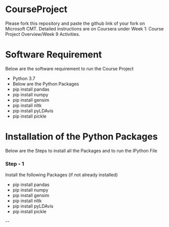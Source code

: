 # CourseProject

Please fork this repository and paste the github link of your fork on Microsoft CMT. Detailed instructions are on Coursera under Week 1: Course Project Overview/Week 9 Activities.


# Software Requirement

Below are the software requirement to run the Course Project

- Python 3.7
- Below are the Python Packages
- pip install pandas
- pip install numpy
- pip install gensim
- pip install nltk
- pip install pyLDAvis
- pip install pickle
   

# Installation of the Python Packages
Below are the Steps to install all the Packages and to run the IPython File

### Step - 1
Install the following Packages (if not already installed)
- pip install pandas
- pip install numpy
- pip install gensim
- pip install nltk
- pip install pyLDAvis
- pip install pickle

-- 
